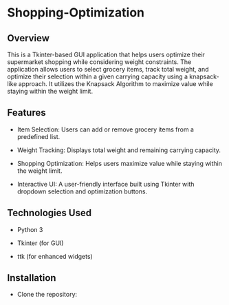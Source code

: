 # Shopping-Optimization
## Overview
This is a Tkinter-based GUI application that helps users optimize their supermarket shopping while considering weight constraints. The application allows users to select grocery items, track total weight, and optimize their selection within a given carrying capacity using a knapsack-like approach. It utilizes the Knapsack Algorithm to maximize value while staying within the weight limit.

## Features
- Item Selection: Users can add or remove grocery items from a predefined list.

- Weight Tracking: Displays total weight and remaining carrying capacity.

- Shopping Optimization: Helps users maximize value while staying within the weight limit.

- Interactive UI: A user-friendly interface built using Tkinter with dropdown selection and optimization buttons.

## Technologies Used
- Python 3

- Tkinter (for GUI)

- ttk (for enhanced widgets)

## Installation
- Clone the repository:
  
